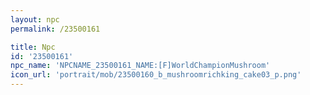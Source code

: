 ```yaml
---
layout: npc
permalink: /23500161

title: Npc
id: '23500161'
npc_name: 'NPCNAME_23500161_NAME:[F]WorldChampionMushroom'
icon_url: 'portrait/mob/23500160_b_mushroomrichking_cake03_p.png'
---
```

